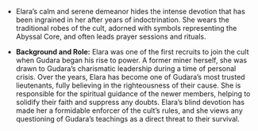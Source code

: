 - Elara’s calm and serene demeanor hides the intense devotion that has been ingrained in her after years of indoctrination. She wears the traditional robes of the cult, adorned with symbols representing the Abyssal Core, and often leads prayer sessions and rituals.
    
- **Background and Role:** Elara was one of the first recruits to join the cult when Gudara began his rise to power. A former miner herself, she was drawn to Gudara’s charismatic leadership during a time of personal crisis. Over the years, Elara has become one of Gudara’s most trusted lieutenants, fully believing in the righteousness of their cause. She is responsible for the spiritual guidance of the newer members, helping to solidify their faith and suppress any doubts. Elara’s blind devotion has made her a formidable enforcer of the cult’s rules, and she views any questioning of Gudara’s teachings as a direct threat to their survival.